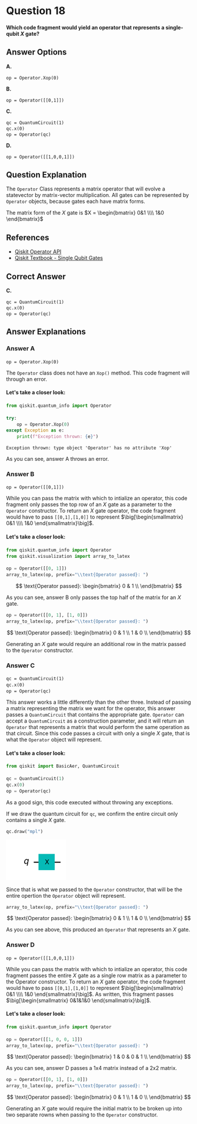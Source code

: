 # Question 18

#### Which code fragment would yield an operator that represents a single-qubit $X$ gate?

## Answer Options

**A.**

    op = Operator.Xop(0)
**B.** 

    op = Operator([[0,1]])
**C.** 

    qc = QuantumCircuit(1)
    qc.x(0)
    op = Operator(qc)
**D.** 

    op = Operator([[1,0,0,1]])

## Question Explanation

The `Operator` Class represents a matrix operator that will evolve a statevector by matrix-vector multiplication.
All gates can be represented by `Operator` objects, because gates each have matrix forms.

The matrix form of the $X$ gate is
$X = \begin{bmatrix} 0&1 \\\\ 1&0 \end{bmatrix}$

## References

* [Qiskit Operator API](https://qiskit.org/documentation/stubs/qiskit.quantum_info.Operator.html?highlight=operator#qiskit.quantum_info.Operator)
* [Qiskit Textbook - Single Qubit Gates](https://qiskit.org/textbook/ch-states/single-qubit-gates.html)

## Correct Answer

**C.** 

    qc = QuantumCircuit(1)
    qc.x(0)
    op = Operator(qc)

## Answer Explanations

### Answer A

`op = Operator.Xop(0)`

The `Operator` class does not have an `Xop()` method.
This code fragment will through an error.

#### Let's take a closer look:


```python
from qiskit.quantum_info import Operator

try:
    op = Operator.Xop(0)
except Exception as e:
    print(f"Exception thrown: {e}")
```

    Exception thrown: type object 'Operator' has no attribute 'Xop'


As you can see, answer A throws an error.

### Answer B

`op = Operator([[0,1]])`

While you can pass the matrix with which to intialize an operator, this code fragment only passes the top row of an $X$ gate as a parameter to the `Operator` constructor.
To return an $X$ gate operator, the code fragment would have to pass `[[0,1],[1,0]]` to represent $\big[\begin{smallmatrix} 0&1 \\\\ 1&0 \end{smallmatrix}\big]$.

#### Let's take a closer look:


```python
from qiskit.quantum_info import Operator
from qiskit.visualization import array_to_latex

op = Operator([[0, 1]])
array_to_latex(op, prefix="\\text{Operator passed}: ")
```




$$
\text{Operator passed}: 
\begin{bmatrix}
0 & 1  \\
 \end{bmatrix}
$$



As you can see, answer B only passes the top half of the matrix for an $X$ gate.


```python
op = Operator([[0, 1], [1, 0]])
array_to_latex(op, prefix="\\text{Operator passed}: ")
```




$$
\text{Operator passed}: 
\begin{bmatrix}
0 & 1  \\
 1 & 0  \\
 \end{bmatrix}
$$



Generating an $X$ gate would require an additional row in the matrix passed to the `Operator` constructor.

### Answer C

`qc = QuantumCircuit(1)`  
`qc.x(0)`  
`op = Operator(qc)`  

This answer works a little differently than the other three.
Instead of passing a matrix representing the matrix we want for the operator, this answer passes a `QuantumCircuit` that contains the appropriate gate.
`Operator` can accept a `QuantumCircuit` as a construction parameter, and it will return an `Operator` that represents a matrix that would perform the same operation as that circuit.
Since this code passes a circuit with only a single $X$ gate, that is what the `Operator` object will represent.

#### Let's take a closer look:


```python
from qiskit import BasicAer, QuantumCircuit

qc = QuantumCircuit(1)
qc.x(0)
op = Operator(qc)
```

As a good sign, this code executed without throwing any exceptions.

If we draw the quantum circuit for `qc`, we confirm the entire circuit only contains a single $X$ gate.


```python
qc.draw("mpl")
```




    
![png](Question-18_files/Question-18_23_0.png)
    



Since that is what we passed to the `Operator` constructor, that will be the entire opertion the `Operator` object will represent.


```python
array_to_latex(op, prefix="\\text{Operator passed}: ")
```




$$
\text{Operator passed}: 
\begin{bmatrix}
0 & 1  \\
 1 & 0  \\
 \end{bmatrix}
$$



As you can see above, this produced an `Operator` that represents an $X$ gate.

### Answer D

`op = Operator([[1,0,0,1]])`  

While you can pass the matrix with which to intialize an operator, this code fragment passes the entire $X$ gate as a single row matrix as a parameter to the Operator constructor.
To return an $X$ gate operator, the code fragment would have to pass `[[0,1],[1,0]]` to represent $\big[\begin{smallmatrix} 0&1 \\\\ 1&0 \end{smallmatrix}\big]$.
As written, this fragment passes $\big[\begin{smallmatrix} 0&1&1&0 \end{smallmatrix}\big]$.

#### Let's take a closer look:


```python
from qiskit.quantum_info import Operator

op = Operator([[1, 0, 0, 1]])
array_to_latex(op, prefix="\\text{Operator passed}: ")
```




$$
\text{Operator passed}: 
\begin{bmatrix}
1 & 0 & 0 & 1  \\
 \end{bmatrix}
$$



As you can see, answer D passes a 1x4 matrix instead of a 2x2 matrix.


```python
op = Operator([[0, 1], [1, 0]])
array_to_latex(op, prefix="\\text{Operator passed}: ")
```




$$
\text{Operator passed}: 
\begin{bmatrix}
0 & 1  \\
 1 & 0  \\
 \end{bmatrix}
$$



Generating an $X$ gate would require the initial matrix to be broken up into two separate rowns when passing to the `Operator` constructor.
